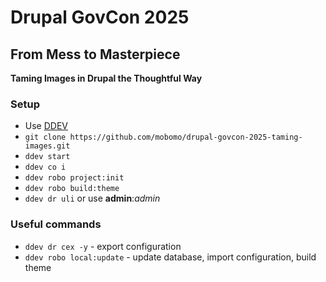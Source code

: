 # Drupal GovCon 2025
## From Mess to Masterpiece
**Taming Images in Drupal the Thoughtful Way**

### Setup <a name="setup"></a>

- Use [DDEV](https://ddev.readthedocs.io/en/stable/)
- `git clone https://github.com/mobomo/drupal-govcon-2025-taming-images.git`
- `ddev start`
- `ddev co i`
- `ddev robo project:init`
- `ddev robo build:theme`
- `ddev dr uli` or use **admin**:*admin*


### Useful commands <a name="commands"></a>

- `ddev dr cex -y` - export configuration
- `ddev robo local:update` - update database, import configuration, build theme